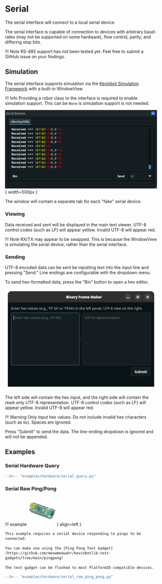 # Serial

The serial interface will connect to a local serial device.

The serial interface is capable of connection to devices with arbitrary baud-rates (may not be supported on some hardware), flow control, parity, and differing stop bits.

!!! Note
    RS-485 support has not been tested yet. Feel free to submit a GitHub issue on your findings.

## Simulation

The serial interface supports simulation via the [Kevinbot Simulation Framework](../../sim/index.md) with a built-in WindowView

!!! Info
    Providing a robot class to the interface is required to enable simulation support. 
    This can be `None` is simulation support is not needed.

![serial.png](../../media/windowview/serial.png){ width=500px }

The window will contain a separate tab for each "fake" serial device.

### Viewing

Data received and sent will be displayed in the main text viewer.
UTF-8 control codes (such as LF) will appear yellow. Invalid UTF-8 will appear red.

!!! Note
    RX/TX may appear to be swapped. This is because the WindowView is simulating the serial device, rather than the serial interface.

### Sending

UTF-8 encoded data can be sent be inputting text into the input line and pressing "Send."
Line endings are configurable with the dropdown menu.

To send hex-formatted data, press the "Bin" button to open a hex editor.

![serial-hex-editor.png](../../media/serial-hex-editor.png)

The left side will contain the hex input, and the right side will contain the read-only UTF-8 representation.
UTF-8 control codes (such as LF) will appear yellow. Invalid UTF-8 will appear red.

!!! Warning
    Only input hex values. Do not include invalid hex characters (such as `0x`). Spaces are ignored.

Press "Submit" to send the data. The line-ending dropdown is ignored and will not be appended.

## Examples

### Serial Hardware Query

```python title="examples/hardware/serial_query.py" linenums="1"
--8<-- "examples/hardware/serial_query.py"
```

### Serial Raw Ping/Pong

!!! example
    ![Microcontroller](../../media/nano.png){ align=left }

    This example requires a serial device responding to pings to be connected.

    You can make one using the [Ping Pong Test Gadget](https://github.com/meowmeowahr/kevinbotlib-test-gadgets/tree/main/pingpong)

    The test gadget can be flashed to most PlatformIO compatible devices.

```python title="examples/hardware/serial_raw_ping_pong.py" linenums="1"
--8<-- "examples/hardware/serial_raw_ping_pong.py"
```

[^1]: Arduino Nano image modified from an original image by MakeMagazinDE, licensed under CC BY-SA 4.0 ([link](https://commons.wikimedia.org/wiki/File:Arduino_nano_isometr.jpg)).